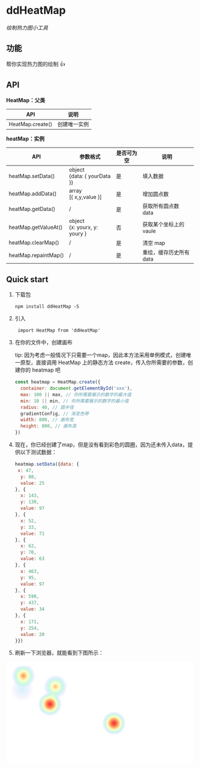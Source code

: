 # ddHeatMap

*绘制热力图小工具*



## 功能

帮你实现热力图的绘制 👍



## API

**HeatMap：父类**

| API              | 说明         |
| ---------------- | ------------ |
| HeatMap.create() | 创建唯一实例 |



**heatMap：实例**

| API                  | 参数格式                        | 是否可为空 | 说明                    |
| -------------------- | ------------------------------- | ---------- | ----------------------- |
| heatMap.setData()    | object<br>{data: { yourData }}  | 是         | 填入数据                |
| heatMap.addData()    | array<br>[{ x,y,value }]        | 是         | 增加圆点数              |
| heatMap.getData()    | /                               | 是         | 获取所有圆点数 data     |
| heatMap.getValueAt() | object<br>{x: yourx, y: youry } | 否         | 获取某个坐标上的 vaule  |
| heatMap.clearMap()   | /                               | 是         | 清空 map                |
| heatMap.repaintMap() | /                               | 是         | 重绘，缓存历史所有 data |



## Quick start

1. 下载包

   ```
   npm install ddHeatMap -S
   ```

2. 引入

   ```
    import HeatMap from 'ddHeatMap'
   ```

3. 在你的文件中，创建画布

   tip: 因为考虑一般情况下只需要一个map，因此本方法采用单例模式，创建唯一原型，直接调用 HeatMap 上的静态方法 create，传入你所需要的参数，创建你的 heatmap 吧

   ```js
   const heatmap = HeatMap.create({
     container: document.getElementById('xxx'),
     max: 100 || max, // 你所需要展示的数字的最大值
     min: 10 || min, // 你所需要展示的数字的最小值
     radius: 40, // 圆半径
     gradientConfig, // 渐变色带
     width: 800, // 画布宽
     height: 800, // 画布高
   })
   ```

4. 现在，你已经创建了map，但是没有看到彩色的圆圈，因为还未传入data，提供以下测试数据：

   ```js
   heatmap.setData({data: {
   	x: 47,
     y: 80,
     value: 25
   }, {
     x: 143,
     y: 130,
     value: 97
   }, {
     x: 52,
     y: 33,
     value: 71
   }, {
     x: 62,
     y: 70,
     value: 63
   }, {
     x: 463,
     y: 95,
     value: 97
   }, {
     x: 590,
     y: 437,
     value: 34
   }, {
     x: 171,
     y: 254,
     value: 20
   }})
   ```

5. 刷新一下浏览器，就能看到下图所示：

![热力图](https://raw.githubusercontent.com/IssacSix/gitImags/master/20191114/heat.png)
